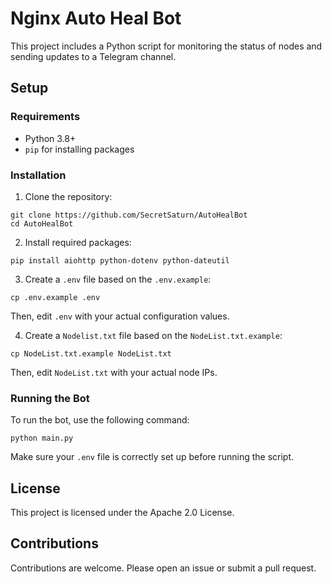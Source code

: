 # Nginx Auto Heal Bot

This project includes a Python script for monitoring the status of nodes and sending updates to a Telegram channel.

## Setup

### Requirements

- Python 3.8+
- `pip` for installing packages

### Installation

1. Clone the repository:

```
git clone https://github.com/SecretSaturn/AutoHealBot
cd AutoHealBot
```

2. Install required packages:
```
pip install aiohttp python-dotenv python-dateutil
```

3. Create a `.env` file based on the `.env.example`:
```
cp .env.example .env
```
Then, edit `.env` with your actual configuration values.

4. Create a `Nodelist.txt` file based on the `NodeList.txt.example`:
```
cp NodeList.txt.example NodeList.txt
```
Then, edit `NodeList.txt` with your actual node IPs.

### Running the Bot

To run the bot, use the following command:

```
python main.py
```

Make sure your `.env` file is correctly set up before running the script.

## License

This project is licensed under the Apache 2.0 License.

## Contributions

Contributions are welcome. Please open an issue or submit a pull request.

